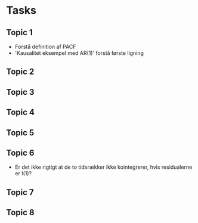 # Tasks

## Topic 1

- Forstå definition af PACF
- 'Kausalitet eksempel med AR(1)' forstå første ligning

## Topic 2

## Topic 3

## Topic 4

## Topic 5

## Topic 6

- Er det ikke rigtigt at de to tidsrækker ikke kointegrerer, hvis residualerne er I(1)?

## Topic 7

## Topic 8